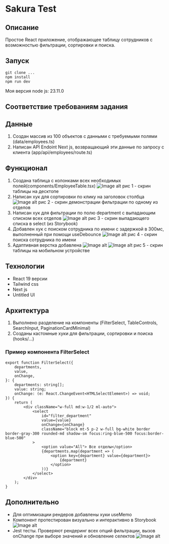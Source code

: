 # Sakura Test
## Описание
Простое React приложение, отображающее таблицу сотрудников с возможностью фильтрации, сортировки и поиска.
## Запуск
```
git clone ...
npm install
npm run dev

```
Моя версия node js: 23.11.0

## Соответствие требованиям задания
## Данные
1. Создан массив из 100 объектов с данными с требуемыми полями (data/employees.ts)
2. Написан API Endoint Next js, возвращающий эти данные по запросу с клиента (app/api/employees/route.ts)

## Функционал
1. Создана таблица с колонками всех необходимых полей(components/EmployeeTable.tsx)
   ![Image alt](https://github.com/vMaxiMv/Sakura-Test/blob/main/public/1.jpg)
   рис 1 - скрин таблицы на десктопе
2. Написан хук для сортировки по клику на заголовок столбца
   ![Image alt](https://github.com/vMaxiMv/Sakura-Test/blob/main/public/2.jpg)
   рис 2 - скрин демонстрации фильтрации по одному из отделов
3. Написан хук для фильтрации по полю department с выпадающим списком всех отделов
   ![Image alt](https://github.com/vMaxiMv/Sakura-Test/blob/main/public/8.jpg)
   рис 3 - скрин выпадающего списка в select (из Storybook)
4. Добавлен хук с поиском сотрудника по имени с задержкой в 300мс, выполненный при помощи useDebounce
   ![Image alt](https://github.com/vMaxiMv/Sakura-Test/blob/main/public/3.jpg)
   рис 4 - скрин поиска сотрудника по имени
5. Адаптивная верстка добавлена
    ![Image alt](https://github.com/vMaxiMv/Sakura-Test/blob/main/public/5.jpg)
    ![Image alt](https://github.com/vMaxiMv/Sakura-Test/blob/main/public/6.jpg)
   рис 5 - скрин таблицы на мобильном устройстве

## Технологии
* React 19 версии
* Tailwind css
* Next js
* Untitled UI

## Архитектура
1. Выполнено разделение на компоненты (FilterSelect, TableControls, SearchInput, PaginationCardMinimal)
2. Созданы кастомные хуки для фильтрации, сортировки и поиска (hooks/...)
### Пример компонента FilterSelect
```
export function FilterSelect({
    departments,
    value,
    onChange,
}: {
    departments: string[];
    value: string;
    onChange: (e: React.ChangeEvent<HTMLSelectElement>) => void;
}) {
    return (
        <div className="w-full md:w-1/2 ml-auto">
            <select
                id="filter_department"
                value={value}
                onChange={onChange}
                className="block mt-5 p-2 w-full bg-white border border-gray-300 rounded-md shadow-sm focus:ring-blue-500 focus:border-blue-500"
            >
                <option value="All"> Все отделы</option>
                {departments.map(department => (
                    <option key={department} value={department}>
                        {department}
                    </option>
                ))}
            </select>
        </div>
    );
}

```

## Дополнительно
* Для оптимизации рендеров добавлены хуки useMemo
* Компонент протестирован визуально и интерактивно в Storybook
  ![Image alt](https://github.com/vMaxiMv/Sakura-Test/blob/main/public/8.jpg)
* Jest тесты. Проверяют рендеринг всех опций фильтрации, вызов onChange при выборе значений и обновление селектов
  ![Image alt](https://github.com/vMaxiMv/Sakura-Test/blob/main/public/7.jpg)
  
